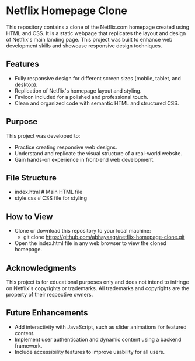# Netflix Homepage Clone

This repository contains a clone of the Netflix.com homepage created using HTML and CSS. It is a static webpage that replicates the layout and design of Netflix's main landing page. This project was built to enhance web development skills and showcase responsive design techniques.

## Features
- Fully responsive design for different screen sizes (mobile, tablet, and desktop).
- Replication of Netflix's homepage layout and styling.
- Favicon included for a polished and professional touch.
- Clean and organized code with semantic HTML and structured CSS.

## Purpose
This project was developed to:
- Practice creating responsive web designs.
- Understand and replicate the visual structure of a real-world website.
- Gain hands-on experience in front-end web development.

## File Structure
- index.html   # Main HTML file
- style.css    # CSS file for styling

## How to View
- Clone or download this repository to your local machine:
  - git clone https://github.com/abhayaagr/netflix-homepage-clone.git
- Open the index.html file in any web browser to view the cloned homepage.

## Acknowledgments
This project is for educational purposes only and does not intend to infringe on Netflix's copyrights or trademarks. All trademarks and copyrights are the property of their respective owners.

## Future Enhancements
- Add interactivity with JavaScript, such as slider animations for featured content.
- Implement user authentication and dynamic content using a backend framework.
- Include accessibility features to improve usability for all users.
